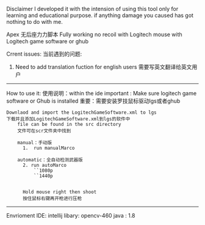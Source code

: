 Disclaimer
I developed it with the intension of using this tool only for learning and educational purpose. if anything damage you caused has got nothing to do with me.

Apex 无后座力力脚本
Fully working no recoil with Logitech mouse with Logitech game software or ghub

                                                                      
Crrent issues:
当前遇到的问题:
  1. Need to add translation fuction for english users
     需要写英文翻译给英文用户
---------------------------------------------------------------------------------------------------------------------------------------------------------
How to use it:
使用说明：within the ide
    important : Make sure logitech game software or Ghub is installed
    重要：需要安装罗技鼠标驱动lgs或者ghub

    Downlaod and import the LogitechGameSoftware.xml to lgs 
    下载并且添加LogitechGameSoftware.xml到lgs的软件中
        file can be found in the src directory
        文件可在scr文件夹中找到
    
        manual：手动版
          1.  run manualMarco 
          
        automatic：全自动检测武器版
          2. run autoMarco 
              ``1080p
              ``1440p
          
          
          Hold mouse right then shoot
          按住鼠标右键再开枪进行压枪

---------------------------------------------------------------------------------------------------------------------------------------------------------
Envrioment 
  IDE: intellij
  libary: opencv-460
  java : 1.8
